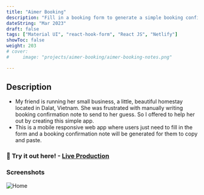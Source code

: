 ```yaml
---
title: "Aimer Booking"
description: "Fill in a booking form to generate a simple booking confirmation notes"
dateString: "Mar 2023"
draft: false
tags: ["Material UI", "react-hook-form", "React JS", "Netlify"]
showToc: false
weight: 203
# cover:
#     image: "projects/aimer-booking/aimer-booking-notes.png"

--- 
```

## Description

- My friend is running her small business, a little, beautiful homestay located in Dalat, Vietnam. She was frustrated with manually writing booking confirmation note to send to her guess. So I offered to help her out by creating this simple app.
- This is a mobile responsive web app where users just need to fill in the form and a booking confirmation note will be generated for them to copy and paste.


### 🔗 Try it out here! - [Live Production](https://aimerbooking.netlify.app/)

### Screenshots
![Home](/projects/aimer-booking/aimer-booking-notes.png)